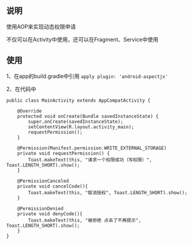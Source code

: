 
## 说明
使用AOP来实现动态权限申请

不仅可以在Activity中使用，还可以在Fragment、Service中使用
## 使用
1、在app的build.gradle中引用 `apply plugin: 'android-aspectjx'`

2、在代码中
```
public class MainActivity extends AppCompatActivity {

    @Override
    protected void onCreate(Bundle savedInstanceState) {
        super.onCreate(savedInstanceState);
        setContentView(R.layout.activity_main);
        requestPermission();
    }

    @Permission(Manifest.permission.WRITE_EXTERNAL_STORAGE)
    private void requestPermission() {
        Toast.makeText(this, "请求一个权限成功（写权限）", Toast.LENGTH_SHORT).show();
    }

    @PermissionCanceled
    private void cancelCode(){
        Toast.makeText(this, "取消授权", Toast.LENGTH_SHORT).show();
    }

    @PermissionDenied
    private void denyCode(){
        Toast.makeText(this, "被拒绝 点击了不再提示", Toast.LENGTH_SHORT).show();
    }
}
```
